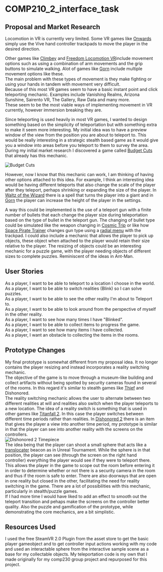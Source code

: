 # COMP210_2_interface_task

## Proposal and Market Research


Locomotion in VR is currently very limited. Some VR games like [Onwards](https://www.youtube.com/watch?v=f8N3aOn1iWE) simply use the Vive hand controller trackpads to move the player in the desired direction.

Other games like [Climbey](https://www.youtube.com/watch?v=Rhm_V__KUFo) and [Freedom Locomotion VR](https://store.steampowered.com/app/584170/Freedom_Locomotion_VR/)include movement options such as using a combination of arm movements and the grip buttons to simulate walking. Alot of games like [Gorn](https://www.youtube.com/watch?v=zFxfwKlforE)
include multiple movement options like these.<br/>
The main problem with these types of movement is they make fighting or using your hands in tandem with movement very difficult.<br/>
Because of this most VR games seem to have a basic instant point and click teleporting mechanic. Examples include Vanishing Realms, Arizona Sunshine, Sairento VR, The Gallery, Raw Data and many more. <br/>
These seem to be the most viable ways of implementing movement in VR currently, however immersion breaking they are.<br/>

Since teleporting is used heavily in most VR games, I wanted to design something based on the simplicity of teleportation but with something extra to make it seem more interesting.
My initial idea was to have a preview window of the view from the position you are about to teleport to. This would be really interesting in a strategic stealth based game as it would give you a window into areas before you teleport to them to survey the area.  <br/>
During my initial market research I discovered a game called [Budget Cuts](https://www.youtube.com/watch?v=n-bGfdK0k8Q) that already has this mechanic. <br/>

![Budget Cuts](https://www.cdkeyz.com/wp-content/uploads/2018/06/budget-cuts-pc-cd-key-4.jpg)

However, now I know that this mechanic can work, I am thinking of having other options attached to this idea. For example, I think an interesting idea would be having different teleports that also change the scale of the player after they teleport, perhaps shrinking or expanding the size of the player. In [Waltz of the Wizard](https://www.youtube.com/watch?v=pUvod-6VHbw) there is a spell that turns the player into a giant and in [Gorn](https://www.youtube.com/watch?v=ILw8TOGnd1U) the player can increase the height of the player in the settings. <br/>

A way this could be implemented is the use of a teleport gun with a finite number of bullets that each change the player size during teleportation based on the type of bullet in the teleport gun. The changing of bullet type could be simulated like the weapon changing in [Cosmic Trip](https://www.youtube.com/watch?v=Qv1PCbzJxWM) or like how [Space Pirate Trainer](https://www.youtube.com/watch?v=curX9Xe1kp0) changes gun type using a [radial menu](https://itroadblog.wordpress.com/2016/11/02/designing-embedded-menu-ui-for-vr-environments/) with the trackpad.
I could also include a mechanic that allows the player to pick up objects, these object when attached to the player would retain their size relative to the player. The resizing of objects could be an interesting mechanic for a puzzle game, with the player needing objects of different sizes to complete puzzles. Reminiscent of the ideas in Ant-Man. <br/>

## User Stories
As a player, I want to be able to teleport to a location I choose in the world. <br/>
As a player, I want to be able to switch realities (Blink) so I can solve puzzles. <br/>
As a player, I want to be able to see the other reality I'm about to Teleport to. <br/>
As a player, I want to be able to look around from the perspective of myself in the other reality. <br/>
As a player, I want to see how many times I have "Blinked". <br/>
As a player, I want to be able to collect items to progress the game. <br/>
As a player, I want to see how many items I have collected. <br/>
As a player, I want an obstacle to collecting the items in the rooms. <br/>


## Prototype Changes
My final prototype is somewhat different from my proposal idea. It no longer contains the player resizing and instead incorporates a reality switching mechanic. <br/>
The objective of the game is to move through a museum-like building and collect artifacts without being spotted by security cameras found in several of the rooms. In this regard it's similar to stealth games like [Thief](https://store.steampowered.com/app/211600/Thief_Gold/) and Dishonored. <br/> 
The reality switching mechanic allows the user to alternate between two different realities at will and realities also switch when the player teleports to a new location. The idea of a reality switch is something that is used in other games like [Titanfall 2](https://www.youtube.com/watch?v=luikI5DWaKg). In this case the player switches between different time periods rather than realities. In [Dishonored 2](https://www.youtube.com/watch?v=tyJ3Go4-nh8) there is an item that gives the player a view into another time period, my prototype is similar in that the player can see into another reality with the screens on the controllers. <br/>
![Dishonored 2 Timepiece](https://guides.gamepressure.com/dishonored2/gfx/word/82660717.jpg) <br/>
The idea being that the player can shoot a small sphere that acts like a [translocater](https://www.youtube.com/watch?v=KBA5EhbPxkc) beacon as in Unreal Tournament. While the sphere is in that position, the player can see (through the screen on the right hand controller) everything the player would see if they were to teleport there. This allows the player in the game to scope out the room before entering it in order to determine whether or not there is a security camera in the room and thus if the room is safe to enter. There are also doorways that are open in one reality but closed in the other, facilitating the need for reality switching in the game. There are a lot of possibilities with this mechanic, particularly in stealth/puzzle games. <br/>
If I had more time I would have liked to add an effect to smooth out the teleport transition and pehaps make the screens on the controller better quality. Also the puzzle and gamification of the prototype, while demonstrating the core mechanics, are a bit simplistic.

## Resources Used
I used the free SteamVR 2.0 Plugin from the asset store to get the basic player gameobject and to get controller input actions working with my code and used an interactable sphere from the interactive sample scene as a base for my collectable objects. My teleportation code is my own that I made originally for my comp230 group project and repurposed for this project.

